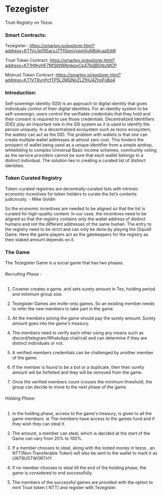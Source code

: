 # Tezegister

Trust Registry on Tezos


### Smart Contracts:

Tezegister : https://smartpy.io/explorer.html?address=KT1Vx3pf9SarzJ7TfGpnUypmXuN8iAcaa5dW

Trust Token Contract: https://smartpy.io/explorer.html?address=KT1HthyHF7NfS6tWAtnkpoCp47bQBGtkcMCP

Mistrust Token Contract: https://smartpy.io/explorer.html?address=KT1VT8vnPcfTP5L2MQNoZLZfHJ4ZtjoFoBq4



### Introduction:

Self-sovereign identity (SSI) is an approach to digital identity that gives individuals control of their digital identities. For an identity system to be self-sovereign, users control the verifiable credentials that they hold and their consent is required to use those credentials. Decentralized Identifiers (DID) play an important role in the SSI system as it is used to identify the person uniquely. In a decentralized ecosystem such as tezos ecosystem, the wallets can act as the DID. The problem with wallets is that one can create multiple wallet addresses at almost zero cost. This hinders the prospect of wallet being used as a unique identifier from a  simple airdrop, whitelisting to complex Universal Basic Income schemes, community voting as the service providers cannot be sure that each wallet belongs to a distinct individual. The solution lies in creating a curated list of distinct identities.



### Token Curated Registry

Token-curated registries are decentrally-curated lists with intrinsic economic incentives for token holders to curate the list’s contents judiciously. - Mike Goldin

So the economic incentives are needed to be aligned so that the list is curated for high-quality content. In our case, the incentives need to be aligned so that the registry contains only the wallet address of distinct humans and not the different addresses of the same human. The entry to the registry need to be strict and can only be done by playing the (Squid) Game. Here the game players act as the gatekeepers for the registry as their staked amount depends on it. 


### The Game

The Tezegister Game is a social game that has two phases.

###### Recruiting Phase :

 1. Covener creates a game, and sets surety amount in Tez, holding period and minimum group size.

 2. Tezegister Games are invite-only games. So an existing member needs to refer the new members to take part in the game.

 3. All the members joining the game should pay the surety amount. Surety amount goes into the game's treasury.

 4. The members need to verify each other using any means such as discord/telegram/WhatsApp chat/call and can determine if they are distinct individuals or not.

 5. A verified members credentials can be challenged by another member of the game.  

 6. If the member is found to be a bot or a duplicate, then their surety amount will be forfeited and they will be removed from the game.

 7. Once the verified members count crosses the minimum threshold, the group can decide to move to the next phase of the game.



###### Holding Phase:


1. In the holding phase, access to the game's treasury, is given to all the game members. ie The members have access to the games fund and if they wish they can steal it.

2. The amount, a member can steal, which is decided at the start of the Game can vary from 20% to 100%.

3. If a member chooses to steal, along with the looted money in tezos , an NTT(Non-Transferable Token) will also be sent to the wallet to mark it as UNTRUSTWORTHY.

4. If no member chooses to steal till the end of the holding phase, the game is considered to end successfully. 

5. The members of the successful games are provided with the option to mint Trust token ( NTT) and register with Tezegister.  




